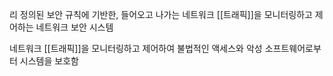 리 정의된 보안 규칙에 기반한, 들어오고 나가는 네트워크 [[트래픽]]을 모니터링하고 제어하는 네트워크 보안 시스템

네트워크 [[트래픽]]을 모니터링하고 제어하여 불법적인 액세스와 악성 소프트웨어로부터 시스템을 보호함